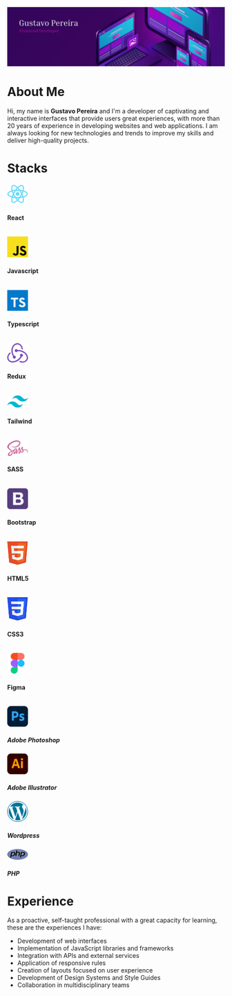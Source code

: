 <img src="images/header.png" />

# About Me
Hi, my name is <strong>Gustavo Pereira</strong> and I'm a developer of captivating and interactive interfaces that provide users great experiences, with more than 20 years of experience in developing websites and web applications. I am always looking for new technologies and trends to improve my skills and deliver high-quality projects.

# Stacks
<div>
    <div>
        <img style="width: 48px" src="images/reactjs.svg" /> <h4>React</h4><br>
    </div>
    <div>
        <img style="width: 48px" src="images/js.svg" /> <h4>Javascript</h4><br>
    </div>
    <div>
        <img style="width: 48px" src="images/typescript.svg" /> <h4>Typescript</h4><br>
    </div>
    <div>
        <img style="width: 48px" src="images/redux.svg" /> <h4>Redux</h4><br>
    </div>
    <div>
        <img style="width: 48px" src="images/tailwindcss.svg" /> <h4>Tailwind</h4><br>
    </div>
    <div>
        <img style="width: 48px" src="images/sass.svg" /> <h4>SASS</h4><br>
    </div>
    <div>
        <img style="width: 48px" src="images/bootstrap4.svg" /> <h4>Bootstrap</h4><br>
    </div>
    <div>
        <img style="width: 48px" src="images/html5.svg" /> <h4>HTML5</h4><br>
    </div>
    <div>
        <img style="width: 48px" src="images/css3.svg" /> <h4>CSS3</h4><br>
    </div>
    <div>
        <img style="width: 48px" src="images/figma.svg" /> <h4>Figma</h4><br>
    </div>
    <div>
        <img style="width: 48px" src="images/ps.svg" /> <h5>Adobe Photoshop</h5>
    </div>
    <div>
        <img style="width: 48px" src="images/ai.svg" /> <h5>Adobe Illustrator</h5>
    </div>
    <div>
        <img style="width: 48px" src="images/wordpress.svg" /> <h5>Wordpress</h5>
    </div>
    <div>
        <img style="width: 48px" src="images/php.svg" /> <h5>PHP</h5>
    </div>
</div>


# Experience
As a proactive, self-taught professional with a great capacity for learning, these are the experiences I have:
- Development of web interfaces
- Implementation of JavaScript libraries and frameworks
- Integration with APIs and external services
- Application of responsive rules
- Creation of layouts focused on user experience
- Development of Design Systems and Style Guides
- Collaboration in multidisciplinary teams

<!--
**gugarosp/gugarosp** is a ✨ _special_ ✨ repository because its `README.md` (this file) appears on your GitHub profile.

Here are some ideas to get you started:

- 🔭 I’m currently working on ...
- 🌱 I’m currently learning ...
- 👯 I’m looking to collaborate on ...
- 🤔 I’m looking for help with ...
- 💬 Ask me about ...
- 📫 How to reach me: ...
- 😄 Pronouns: ...
- ⚡ Fun fact: ...
- 👋 Hi there 
-->
